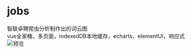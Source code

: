 # jobs
智联卓聘爬虫分析制作出的词云图</br>
vue全家桶，多页面，indexedDB本地缓存，echarts，elementUI，响应式</br>
![预览](https://www.bressanone.club/pics/clouds.png)